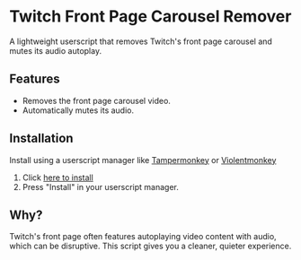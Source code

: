 # Twitch Front Page Carousel Remover

A lightweight userscript that removes Twitch's front page carousel and mutes its audio autoplay.

## Features

-  Removes the front page carousel video.
-  Automatically mutes its audio.

## Installation

Install using a userscript manager like [Tampermonkey](https://www.tampermonkey.net/) or [Violentmonkey](https://violentmonkey.github.io/)

1. Click [here to install](https://github.com/LiquidJesus/Twitch-Carousel-Remover/releases/download/v1.0.0/twitch-carousel-remover.js)
2. Press "Install" in your userscript manager.

## Why?

Twitch's front page often features autoplaying video content with audio, which can be disruptive. This script gives you a cleaner, quieter experience.

